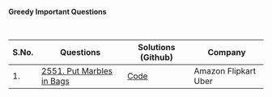 **Greedy Important Questions**

<br>

| **S.No.** | **Questions** | **Solutions (Github)** | **Company** |
| --- | --- | --- | --- |
| 1. | [2551. Put Marbles in Bags](https://leetcode.com/problems/put-marbles-in-bags/description/?envType=daily-question&envId=2025-03-31) | [Code](1_PutMarblesInBags.java) | Amazon Flipkart Uber |

